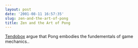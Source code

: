 ```yaml
---
layout: post
date: '2001-08-11 16:57:35'
slug: zen-and-the-art-of-pong
title: Zen and the Art of Pong
---
```


[Tendobox](http://www.tendobox.com/columns/index.cgi?id=157) argue that Pong embodies the fundementals of game mechanics..